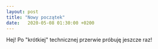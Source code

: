 ```yaml
---
layout: post
title: "Nowy początek"
date:   2020-05-08 01:30:00 +0200
---
```


Hej!
Po "krótkiej" technicznej przerwie próbuję jeszcze raz!
